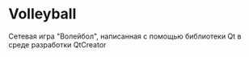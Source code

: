 # Volleyball
Сетевая игра "Волейбол", написанная с помощью библиотеки Qt в среде разработки QtCreator
